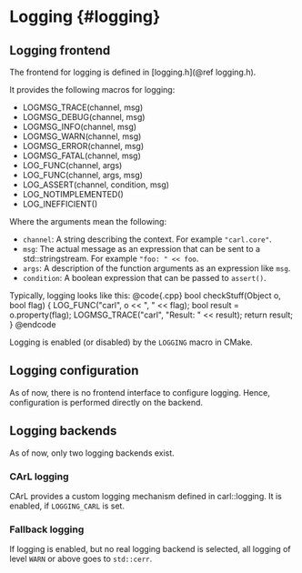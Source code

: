 Logging {#logging}
==================

## Logging frontend

The frontend for logging is defined in [logging.h](@ref logging.h).

It provides the following macros for logging:
- LOGMSG_TRACE(channel, msg)
- LOGMSG_DEBUG(channel, msg)
- LOGMSG_INFO(channel, msg)
- LOGMSG_WARN(channel, msg)
- LOGMSG_ERROR(channel, msg)
- LOGMSG_FATAL(channel, msg)
- LOG_FUNC(channel, args)
- LOG_FUNC(channel, args, msg)
- LOG_ASSERT(channel, condition, msg)
- LOG_NOTIMPLEMENTED()
- LOG_INEFFICIENT()

Where the arguments mean the following:
- `channel`: A string describing the context. For example `"carl.core"`.
- `msg`: The actual message as an expression that can be sent to a std::stringstream. For example `"foo: " << foo`.
- `args`: A description of the function arguments as an expression like `msg`.
- `condition`: A boolean expression that can be passed to `assert()`.

Typically, logging looks like this:
@code{.cpp}
bool checkStuff(Object o, bool flag) {
	LOG_FUNC("carl", o << ", " << flag);
	bool result = o.property(flag);
	LOGMSG_TRACE("carl", "Result: " << result);
	return result;
}
@endcode

Logging is enabled (or disabled) by the `LOGGING` macro in CMake.

## Logging configuration

As of now, there is no frontend interface to configure logging.
Hence, configuration is performed directly on the backend.

## Logging backends

As of now, only two logging backends exist.

### CArL logging

CArL provides a custom logging mechanism defined in carl::logging.
It is enabled, if `LOGGING_CARL` is set.

### Fallback logging

If logging is enabled, but no real logging backend is selected, all logging of level `WARN` or above goes to `std::cerr`.